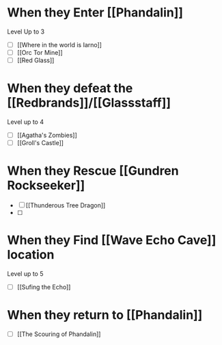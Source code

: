 # When they Enter [[Phandalin]]
Level Up to 3
- [ ] [[Where in the world is Iarno]]
- [ ] [[Orc Tor Mine]]
- [ ] [[Red Glass]]

# When they defeat the [[Redbrands]]/[[Glassstaff]]
Level up to 4
- [ ] [[Agatha's Zombies]]
- [ ] [[Groll's Castle]]

# When they Rescue [[Gundren Rockseeker]]
- [ ] [[Thunderous Tree Dragon]]
- [ ] 
# When they Find [[Wave Echo Cave]] location
Level up to 5
- [ ] [[Sufing the Echo]]

# When they return to [[Phandalin]]
- [ ] [[The Scouring of Phandalin]]